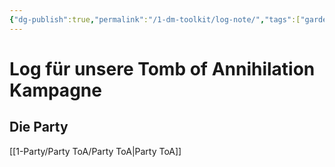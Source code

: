 ```yaml
---
{"dg-publish":true,"permalink":"/1-dm-toolkit/log-note/","tags":["gardenEntry"]}
---
```


# Log für unsere Tomb of Annihilation Kampagne


## Die Party

[[1-Party/Party ToA/Party ToA\|Party ToA]]
